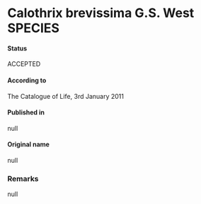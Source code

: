 # Calothrix brevissima G.S. West SPECIES

#### Status
ACCEPTED

#### According to
The Catalogue of Life, 3rd January 2011

#### Published in
null

#### Original name
null

### Remarks
null